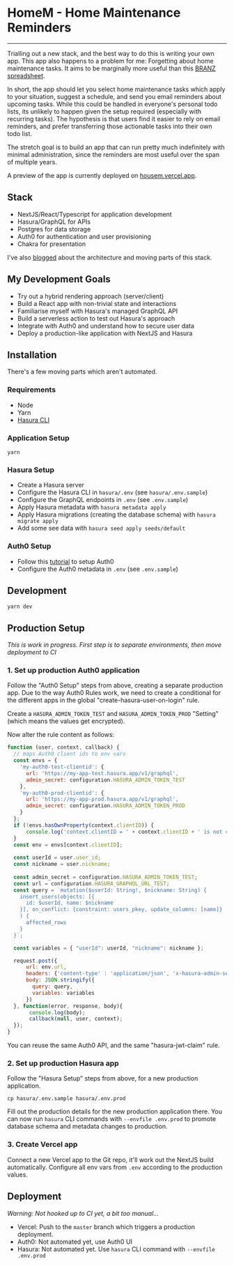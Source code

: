 # HomeM - Home Maintenance Reminders
--------
Trialling out a new stack, and the best way to do this is writing your own app.
This app also happens to a problem for me: Forgetting about home maintenance tasks.
It aims to be marginally more useful than this [BRANZ spreadsheet](http://maintainingmyhome.org.nz/assets/Charter/MYH-table-Maintenance-schedule2.pdf).

In short, the app should let you select home maintenance tasks which apply to your situation,
suggest a schedule, and send you email reminders about upcoming tasks.
While this could be handled in everyone's personal todo lists,
its unlikely to happen given the setup required (especially with recurring tasks).
The hypothesis is that users find it easier to rely on email reminders,
and prefer transferring those actionable tasks into their own todo list. 

The stretch goal is to build an app that can run pretty much indefinitely
with minimal administration, since the reminders are most useful over the span
of multiple years.

A preview of the app is currently deployed on [housem.vercel.app](https://housem.vercel.app).
## Stack

 * NextJS/React/Typescript for application development
 * Hasura/GraphQL for APIs
 * Postgres for data storage
 * Auth0 for authentication and user provisioning
 * Chakra for presentation

I've also [blogged](https://chillu.com/posts/2021/tale-of-server-client-auth0-hasura/)
about the architecture and moving parts of this stack.
## My Development Goals

 * Try out a hybrid rendering approach (server/client)
 * Build a React app with non-trivial state and interactions
 * Familiarise myself with Hasura's managed GraphQL API
 * Build a serverless action to test out Hasura's approach
 * Integrate with Auth0 and understand how to secure user data
 * Deploy a production-like application with NextJS and Hasura

## Installation

There's a few moving parts which aren't automated.

### Requirements

 * Node
 * Yarn
 * [Hasura CLI](https://hasura.io/docs/latest/graphql/core/hasura-cli/install-hasura-cli.html)
### Application Setup

```
yarn
```
### Hasura Setup

 * Create a Hasura server
 * Configure the Hasura CLI in `hasura/.env` (see `hasura/.env.sample`)
 * Configure the GraphQL endpoints in `.env` (see `.env.sample`)
 * Apply Hasura metadata with `hasura metadata apply`
 * Apply Hasura migrations (creating the database schema) with `hasura migrate apply`
 * Add some see data with `hasura seed apply seeds/default`

### Auth0 Setup

 * Follow this [tutorial](https://hasura.io/docs/latest/graphql/core/guides/integrations/auth0-jwt.html) to setup Auth0
 * Configure the Auth0 metadata in `.env` (see `.env.sample`)

## Development

```
yarn dev
```

## Production Setup

*This is work in progress. First step is to separate environments, then move deployment to CI*

### 1. Set up production Auth0 application

Follow the "Auth0 Setup" steps from above, creating a separate production app.
Due to the way Auth0 Rules work, we need to create a conditional for the different apps in
the global "create-hasura-user-on-login" rule.

Create a `HASURA_ADMIN_TOKEN_TEST` and `HASURA_ADMIN_TOKEN_PROD` "Setting"
(which means the values get encrypted).

Now alter the rule content as follows:

```js
function (user, context, callback) {
  // maps Auth0 client ids to env vars
  const envs = {
    'my-auth0-test-clientid': {
      url: 'https://my-app-test.hasura.app/v1/graphql',
      admin_secret: configuration.HASURA_ADMIN_TOKEN_TEST
    },
    'my-auth0-prod-clientid': {
      url: 'https://my-app-prod.hasura.app/v1/graphql',
      admin_secret: configuration.HASURA_ADMIN_TOKEN_PROD
    }
  };
  if (!envs.hasOwnProperty(context.clientID)) {
      console.log('context.clientID = ' + context.clientID + ' is not configured');
  }
  const env = envs[context.clientID];
  
  const userId = user.user_id;
  const nickname = user.nickname;
  
  const admin_secret = configuration.HASURA_ADMIN_TOKEN_TEST;
  const url = configuration.HASURA_GRAPHQL_URL_TEST;
  const query = `mutation($userId: String!, $nickname: String) {
    insert_users(objects: [{
      id: $userId, name: $nickname
    }], on_conflict: {constraint: users_pkey, update_columns: [name]}
    ) {
      affected_rows
    }
  }`;

  const variables = { "userId": userId, "nickname": nickname };

  request.post({
      url: env.url,
      headers: {'content-type' : 'application/json', 'x-hasura-admin-secret': env.admin_secret},
      body: JSON.stringify({
        query: query,
        variables: variables
      })
  }, function(error, response, body){
       console.log(body);
       callback(null, user, context);
  });
}
```

You can reuse the same Auth0 API, and the same "hasura-jwt-claim" rule.

### 2. Set up production Hasura app

Follow the "Hasura Setup" steps from above, for a new production application.

`cp hasura/.env.sample hasura/.env.prod`

Fill out the production details for the new production application there.
You can now run `hasura` CLI commands with `--envfile .env.prod` to promote database schema
and metadata changes to production.

### 3. Create Vercel app

Connect a new Vercel app to the Git repo, it'll work out the NextJS build automatically.
Configure all env vars from `.env` according to the production values.

## Deployment

*Warning: Not hooked up to CI yet, a bit too manual...*

 * Vercel: Push to the `master` branch which triggers a production deployment.
 * Auth0: Not automated yet, use Auth0 UI
 * Hasura: Not automated yet. Use `hasura` CLI command with `--envfile .env.prod`